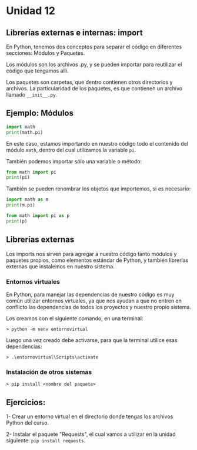 <!--
.. title: 12- Librerías externas e internas: import
.. slug: 12-librerias-externas-e-internas-import
.. date: 2020-11-26 18:08:21 UTC-03:00
.. tags: 
.. category: 
.. link: 
.. description: 
.. type: text
-->

# Unidad 12

## Librerías externas e internas: import

En Python, tenemos dos conceptos para separar el código en diferentes secciones: Módulos y Paquetes.

Los módulos son los archivos .py, y se pueden importar para reutilizar el código que tengamos allí.

Los paquetes son carpetas, que dentro contienen otros directorios y archivos. La particularidad de los paquetes, es que contienen un archivo llamado `__init__.py`.


## Ejemplo: Módulos

``` python
import math
print(math.pi)
```

En este caso, estamos importando en nuestro código todo el contenido del módulo `math`, dentro del cual utilizamos la variable `pi`.

También podemos importar sólo una variable o método:

``` python
from math import pi
print(pi)
```

También se pueden renombrar los objetos que importemos, si es necesario:

``` python
import math as m
print(m.pi)
```
``` python
from math import pi as p
print(p)
```

## Librerías externas

Los imports nos sirven para agregar a nuestro código tanto módulos y paquetes propios, como elementos estándar de Python, y también librerías externas que instalemos en nuestro sistema.

### Entornos virtuales

En Python, para manejar las dependencias de nuestro código es muy común utilizar entornos virtuales, ya que nos ayudan a que no entren en conflicto las dependencias de todos los proyectos y nuestro propio sistema.

Los creamos con el siguiente comando, en una terminal:

```
> python -m venv entornovirtual
```

Luego una vez creado debe activarse, para que la terminal utilice esas dependencias:

```
> .\entornovirtual\Scripts\activate
```

### Instalación de otros sistemas

```
> pip install <nombre del paquete>
```

## Ejercicios:

1- Crear un entorno virtual en el directorio donde tengas los archivos Python del curso.

2- Instalar el paquete "Requests", el cual vamos a utilizar en la unidad siguiente: `pip install requests`.

